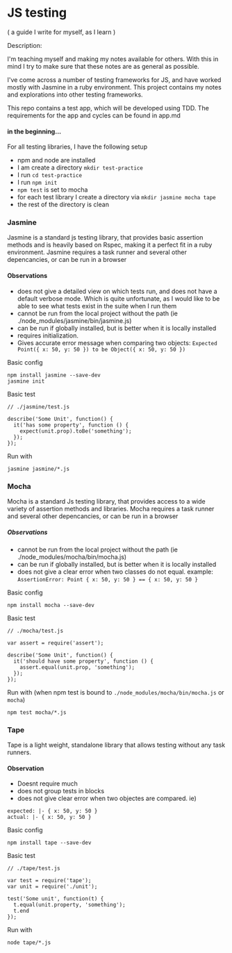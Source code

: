 # JS testing
( a guide I write for myself, as I learn )

Description:

I'm teaching myself and making my notes available for others. With this in mind I try to make sure that these notes are as general as possible.

I've come across a number of testing frameworks for JS, and have worked mostly with Jasmine in a ruby environment. This project contains my notes and explorations into other testing frameworks.

This repo contains a test app, which will be developed using TDD. The requirements for the app and cycles can be found in app.md

#### in the beginning...

For all testing libraries, I have the following setup

- npm and node are installed
- I am create a directory `mkdir test-practice`
- I run `cd test-practice`
- I run `npm init`
- `npm test` is set to mocha
- for each test library I create a directory via `mkdir jasmine mocha tape`
- the rest of the directory is clean

### Jasmine

Jasmine is a standard js testing library, that provides basic assertion methods and is heavily based on Rspec, making it a perfect fit in a ruby environment. Jasmine requires a task runner and several other depencancies, or can be run in a browser

#### Observations
- does not give a detailed view on which tests run, and does not have a default verbose mode. Which is quite unfortunate, as I would like to be able to see what tests exist in the suite when I run them
- cannot be run from the local project without the path (ie ./node_modules/jasmine/bin/jasmine.js)
- can be run if globally installed, but is better when it is locally installed
- requires initialization.
- Gives accurate error message when comparing two objects: `Expected Point({ x: 50, y: 50 }) to be Object({ x: 50, y: 50 })`

Basic config
```
npm install jasmine --save-dev
jasmine init
```

Basic test
```
// ./jasmine/test.js

describe('Some Unit', function() {
  it('has some property', function () {
    expect(unit.prop).toBe('something');
  });
});
```

Run with
```
jasmine jasmine/*.js
```


### Mocha

Mocha is a standard Js testing library, that provides access to a wide variety of assertion methods and libraries. Mocha requires a task runner and several other depencancies, or can be run in a browser

##### Observations
- cannot be run from the local project without the path (ie ./node_modules/mocha/bin/mocha.js)
- can be run if globally installed, but is better when it is locally installed
- does not give a clear error when two classes do not equal. example: `AssertionError: Point { x: 50, y: 50 } == { x: 50, y: 50 }`

Basic config
```
npm install mocha --save-dev
```

Basic test
```
// ./mocha/test.js

var assert = require('assert');

describe('Some Unit', function() {
  it('should have some property', function () {
    assert.equal(unit.prop, 'something');
  });
});

```

Run with (when npm test is bound to `./node_modules/mocha/bin/mocha.js` or `mocha`)
```
npm test mocha/*.js
```

### Tape

Tape is a light weight, standalone library that allows testing without any task runners.

#### Observation
- Doesnt require much
- does not group tests in blocks
- does not give clear error when two objectes are compared. ie)
```
expected: |- { x: 50, y: 50 }
actual: |- { x: 50, y: 50 }
```

Basic config

```
npm install tape --save-dev
```

Basic test

```
// ./tape/test.js

var test = require('tape');
var unit = require('./unit');

test('Some unit', function(t) {
  t.equal(unit.property, 'something');
  t.end
});
```

Run with
```
node tape/*.js
```

